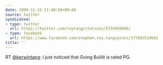 ```yaml
---
date: 2009-11-15 11:40:58+00:00
source: twitter
syndicated:
- type: twitter
  url: https://twitter.com/roytang/statuses/5734456046/
- type: facebook
  url: https://www.facebook.com/stephen.roy.tang/posts/177883519641
title: ''
---
```


RT [@kerwintang](https://twitter.com/kerwintang/): i just noticed that Going Bulilit is rated PG.